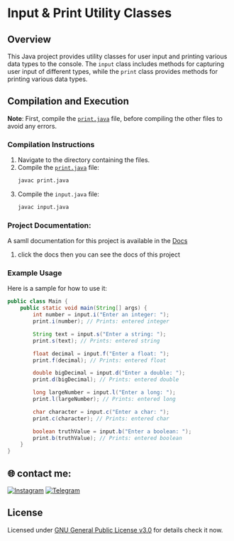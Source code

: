 # Input & Print Utility Classes

## Overview
This Java project provides utility classes for user input and printing various data types to the console. The `input` class includes methods for capturing user input of different types, while the `print` class provides methods for printing various data types.

## Compilation and Execution

**Note**: First, compile the [`print.java`](https://github.com/MrTG-CodeBot/MyJava/blob/main/myJava/Print.java) file, before compiling the other files to avoid any errors.

### Compilation Instructions
1. Navigate to the directory containing the files.
2. Compile the [`print.java`](https://github.com/MrTG-CodeBot/MyJava/blob/main/myJava/Print.java) file:
    ```sh
    javac print.java
    ```
3. Compile the `input.java` file:
    ```sh
    javac input.java
    ```

### Project Documentation:

A samll documentation for this project is available in the [Docs](https://raw.githack.com/MrTG-CodeBot/MyJava/main/myJava/Docs.html) 
1. click the docs then you can see the docs of this project


### Example Usage
Here is a sample for how to use it:

```java
public class Main {
    public static void main(String[] args) {
        int number = input.i("Enter an integer: ");
        print.i(number); // Prints: entered integer

        String text = input.s("Enter a string: ");
        print.s(text); // Prints: entered string

        float decimal = input.f("Enter a float: ");
        print.f(decimal); // Prints: entered float

        double bigDecimal = input.d("Enter a double: ");
        print.d(bigDecimal); // Prints: entered double

        long largeNumber = input.l("Enter a long: ");
        print.l(largeNumber); // Prints: entered long

        char character = input.c("Enter a char: ");
        print.c(character); // Prints: entered char

        boolean truthValue = input.b("Enter a boolean: ");
        print.b(truthValue); // Prints: entered boolean
    }
}
```

## 🌐 contact me:
[![Instagram](https://img.shields.io/badge/Instagram-%23E4405F.svg?logo=Instagram&logoColor=white)](https://instagram.com/mrtg_coder)
[![Telegram](https://img.shields.io/badge/Telegram-blue?logo=telegram)](https://t.me/MrTG_Coder)

## License

Licensed under [GNU General Public License v3.0](https://github.com/MrTG-CodeBot/MyJava/blob/main/LICENSE) for details check it now.
